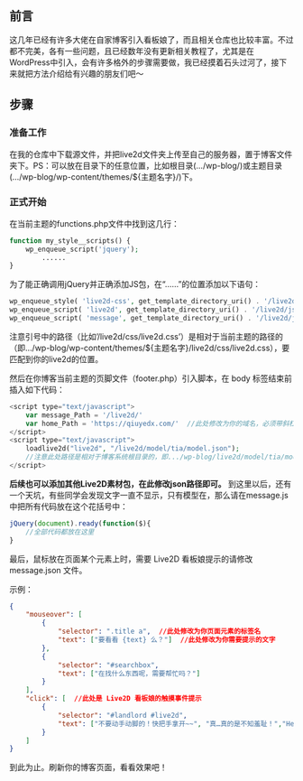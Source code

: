 ## 前言

这几年已经有许多大佬在自家博客引入看板娘了，而且相关仓库也比较丰富。不过都不完美，各有一些问题，且已经数年没有更新相关教程了，尤其是在WordPress中引入，会有许多格外的步骤需要做，我已经摸着石头过河了，接下来就把方法介绍给有兴趣的朋友们吧～

## 步骤

### 准备工作

在我的仓库中下载源文件，并把live2d文件夹上传至自己的服务器，置于博客文件夹下。PS：可以放在目录下的任意位置，比如根目录(…/wp-blog/)或主题目录(…/wp-blog/wp-content/themes/${主题名字}/)下。

### 正式开始

在当前主题的functions.php文件中找到这几行：
```php
function my_style__scripts() {	
	wp_enqueue_script('jquery');	
        ......
}
```
为了能正确调用jQuery并正确添加JS包，在“……”的位置添加以下语句：

```php
wp_enqueue_style( 'live2d-css', get_template_directory_uri() . '/live2d/css/live2d.css' );
wp_enqueue_script( 'live2d', get_template_directory_uri() . '/live2d/js/live2d.js', array('jquery', "jquery-ui-accordion", "jquery-ui-core", "jquery-ui-tabs"), '', true );
wp_enqueue_script( 'message', get_template_directory_uri() . '/live2d/js/message.js', array('jquery', "jquery-ui-accordion", "jquery-ui-core", "jquery-ui-tabs"), '', false );
```
注意引号中的路径（比如’/live2d/css/live2d.css’）是相对于当前主题的路径的（即…/wp-blog/wp-content/themes/${主题名字}/live2d/css/live2d.css），要匹配到你的live2d的位置。

然后在你博客当前主题的页脚文件（footer.php）引入脚本，在 body 标签结束前插入如下代码：

```php
<script type="text/javascript">
    var message_Path = '/live2d/'
    var home_Path = 'https://qiuyedx.com/'  //此处修改为你的域名，必须带斜杠
</script>
<script type="text/javascript">
    loadlive2d("live2d", "/live2d/model/tia/model.json"); 
    //注意此处路径是相对于博客系统根目录的，即.../wp-blog/live2d/model/tia/model.json"，按自己放的位置填写即可
</script>
```
**后续也可以添加其他Live2D素材包，在此修改json路径即可。**
到这里以后，还有一个天坑，有些同学会发现文字一直不显示，只有模型在，那么请在message.js中把所有代码放在这个花括号中：

```js
jQuery(document).ready(function($){
    //全部代码都放在这里
}
```
最后，鼠标放在页面某个元素上时，需要 Live2D 看板娘提示的请修改 message.json 文件。

示例：

```json
{
    "mouseover": [
        {
            "selector": ".title a",  //此处修改为你页面元素的标签名
            "text": ["要看看 {text} 么？"]  //此处修改为你需要提示的文字
        },
        {
            "selector": "#searchbox",
            "text": ["在找什么东西呢，需要帮忙吗？"]
        }
    ],
    "click": [  //此处是 Live2D 看板娘的触摸事件提示
        {
            "selector": "#landlord #live2d",
            "text": ["不要动手动脚的！快把手拿开~~", "真…真的是不知羞耻！","Hentai！", "再摸的话我可要报警了！⌇●﹏●⌇", "110吗，这里有个变态一直在摸我(ó﹏ò｡)"]
        }
    ]
}
```
到此为止。刷新你的博客页面，看看效果吧！
